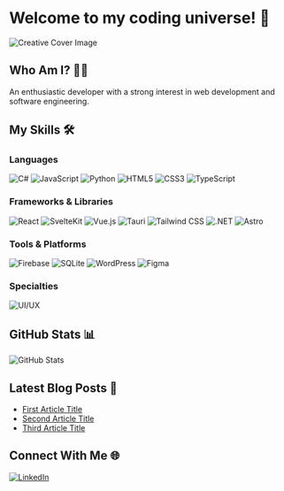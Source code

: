 # Welcome to my coding universe! 👋

![Creative Cover Image](https://avatars.githubusercontent.com/u/94668845?s=400&u=280dd24ee53b7a32734bb80ab91404960cdc94c5&v=4)

## Who Am I? 🧑‍💻

An enthusiastic developer with a strong interest in web development and software engineering.

## My Skills 🛠️

### Languages
![C#](https://img.shields.io/badge/-C%23-239120?style=flat-square&logo=c-sharp&logoColor=white)
![JavaScript](https://img.shields.io/badge/-JavaScript-F7DF1E?style=flat-square&logo=javascript&logoColor=black)
![Python](https://img.shields.io/badge/-Python-3776AB?style=flat-square&logo=python&logoColor=white)
![HTML5](https://img.shields.io/badge/-HTML5-E34F26?style=flat-square&logo=html5&logoColor=white)
![CSS3](https://img.shields.io/badge/-CSS3-1572B6?style=flat-square&logo=css3&logoColor=white)
![TypeScript](https://img.shields.io/badge/-TypeScript-3178C6?style=flat-square&logo=typescript&logoColor=white)

### Frameworks & Libraries
![React](https://img.shields.io/badge/-React-61DAFB?style=flat-square&logo=react&logoColor=black)
![SvelteKit](https://img.shields.io/badge/-SvelteKit-FF3E00?style=flat-square&logo=svelte&logoColor=white)
![Vue.js](https://img.shields.io/badge/-Vue.js-4FC08D?style=flat-square&logo=vue.js&logoColor=white)
![Tauri](https://img.shields.io/badge/-Tauri-FFC131?style=flat-square&logo=tauri&logoColor=black)
![Tailwind CSS](https://img.shields.io/badge/-Tailwind_CSS-38B2AC?style=flat-square&logo=tailwind-css&logoColor=white)
![.NET](https://img.shields.io/badge/-.NET-512BD4?style=flat-square&logo=.net&logoColor=white)
![Astro](https://img.shields.io/badge/-Astro-FF5D01?style=flat-square&logo=astro&logoColor=white)

### Tools & Platforms
![Firebase](https://img.shields.io/badge/-Firebase-FFCA28?style=flat-square&logo=firebase&logoColor=black)
![SQLite](https://img.shields.io/badge/-SQLite-003B57?style=flat-square&logo=sqlite&logoColor=white)
![WordPress](https://img.shields.io/badge/-WordPress-21759B?style=flat-square&logo=wordpress&logoColor=white)
![Figma](https://img.shields.io/badge/-Figma-F24E1E?style=flat-square&logo=figma&logoColor=white)

### Specialties
![UI/UX](https://img.shields.io/badge/-UI%2FUX-FF69B4?style=flat-square&logoColor=white)

## GitHub Stats 📊

![GitHub Stats](https://github-readme-stats.vercel.app/api?username=your_username&show_icons=true&theme=radical)

## Latest Blog Posts 📝

<!-- BLOG-POST-LIST:START -->
- [First Article Title](https://github.com/op-3/Password-Manager)
- [Second Article Title](https://github.com/op-3/MiniTools)
- [Third Article Title](https://github.com/op-3/wallpaperHub)
<!-- BLOG-POST-LIST:END -->

## Connect With Me 🌐

[![LinkedIn](https://img.shields.io/badge/-LinkedIn-0077B5?style=flat-square&logo=linkedin&logoColor=white)](https://www.linkedin.com/in/abdallah-alrisi/)
